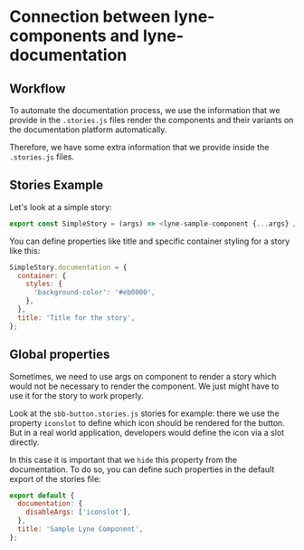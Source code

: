 # Connection between lyne-components and lyne-documentation

## Workflow

To automate the documentation process, we use the information that we provide in the `.stories.js` files render the components and their variants on the documentation platform automatically.

Therefore, we have some extra information that we provide inside the `.stories.js` files.

## Stories Example

Let's look at a simple story:

```javascript
export const SimpleStory = (args) => <lyne-sample-component {...args} />;
```

You can define properties like title and specific container styling for a story like this:

```javascript
SimpleStory.documentation = {
  container: {
    styles: {
      'background-color': '#eb0000',
    },
  },
  title: 'Title for the story',
};
```

## Global properties

Sometimes, we need to use args on component to render a story which would not be necessary to render the component. We just might have to use it for the story to work properly.

Look at the `sbb-button.stories.js` stories for example: there we use the property `iconslot` to define which icon should be rendered for the button. But in a real world application, developers would define the icon via a slot directly.

In this case it is important that we `hide` this property from the documentation. To do so, you can define such properties in the default export of the stories file:

```javascript
export default {
  documentation: {
    disableArgs: ['iconslot'],
  },
  title: 'Sample Lyne Component',
};
```
